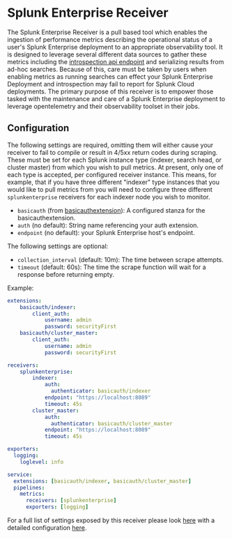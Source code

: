# Splunk Enterprise Receiver

The Splunk Enterprise Receiver is a pull based tool which enables the ingestion of performance metrics describing the operational status of a user's Splunk Enterprise deployment to an appropriate observability tool.
It is designed to leverage several different data sources to gather these metrics including the [introspection api endpoint](https://docs.splunk.com/Documentation/Splunk/9.1.1/RESTREF/RESTintrospect) and serializing
results from ad-hoc searches. Because of this, care must be taken by users when enabling metrics as running searches can effect your Splunk Enterprise Deployment and introspection may fail to report for Splunk
Cloud deployments. The primary purpose of this receiver is to empower those tasked with the maintenance and care of a Splunk Enterprise deployment to leverage opentelemetry and their observability toolset in their
jobs.

## Configuration

The following settings are required, omitting them will either cause your receiver to fail to compile or result in 4/5xx return codes during scraping. These must be set for each Splunk instance type (indexer, search head, or cluster master) from which you wish to pull metrics. At present, only one of each type is accepted, per configured receiver instance. This means, for example, that if you have three different "indexer" type instances that you would like to pull metrics from you will need to configure three different `splunkenterprise` receivers for each indexer node you wish to monitor.

* `basicauth` (from [basicauthextension](https://github.com/open-telemetry/opentelemetry-collector-contrib/tree/main/extension/basicauthextension)): A configured stanza for the basicauthextension.
* `auth` (no default): String name referencing your auth extension.
* `endpoint` (no default): your Splunk Enterprise host's endpoint.

The following settings are optional:

* `collection_interval` (default: 10m): The time between scrape attempts.
* `timeout` (default: 60s): The time the scrape function will wait for a response before returning empty.

Example:

```yaml
extensions:
    basicauth/indexer:
        client_auth:
            username: admin
            password: securityFirst
    basicauth/cluster_master:
        client_auth:
            username: admin
            password: securityFirst

receivers:
    splunkenterprise:
        indexer:
            auth: 
              authenticator: basicauth/indexer
            endpoint: "https://localhost:8089"
            timeout: 45s
        cluster_master:
            auth: 
              authenticator: basicauth/cluster_master
            endpoint: "https://localhost:8089"
            timeout: 45s

exporters:
  logging:
    loglevel: info

service:
  extensions: [basicauth/indexer, basicauth/cluster_master]
  pipelines:
    metrics:
      receivers: [splunkenterprise]
      exporters: [logging]
```

For a full list of settings exposed by this receiver please look [here](./config.go) with a detailed configuration [here](./testdata/config.yaml).
